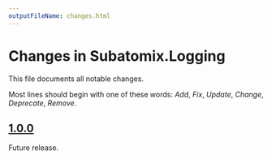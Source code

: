 ```yaml
---
outputFileName: changes.html
---
```


# Changes in Subatomix.Logging

This file documents all notable changes.

Most lines should begin with one of these words:
*Add*, *Fix*, *Update*, *Change*, *Deprecate*, *Remove*.

<!--
## [Unreleased](https://github.com/sharpjs/Subatomix.Logging/compare/release/1.0.1..HEAD)
(none)

## [1.0.1](https://github.com/sharpjs/Subatomix.Logging/compare/release/1.0.0..release/1.0.1)
Future release.
-->

## [1.0.0](https://github.com/sharpjs/Subatomix.Logging/tree/release/1.0.0)
Future release.
<!--Initial release.-->

<!--
  Copyright 2022 Jeffrey Sharp

  Permission to use, copy, modify, and distribute this software for any
  purpose with or without fee is hereby granted, provided that the above
  copyright notice and this permission notice appear in all copies.

  THE SOFTWARE IS PROVIDED "AS IS" AND THE AUTHOR DISCLAIMS ALL WARRANTIES
  WITH REGARD TO THIS SOFTWARE INCLUDING ALL IMPLIED WARRANTIES OF
  MERCHANTABILITY AND FITNESS. IN NO EVENT SHALL THE AUTHOR BE LIABLE FOR
  ANY SPECIAL, DIRECT, INDIRECT, OR CONSEQUENTIAL DAMAGES OR ANY DAMAGES
  WHATSOEVER RESULTING FROM LOSS OF USE, DATA OR PROFITS, WHETHER IN AN
  ACTION OF CONTRACT, NEGLIGENCE OR OTHER TORTIOUS ACTION, ARISING OUT OF
  OR IN CONNECTION WITH THE USE OR PERFORMANCE OF THIS SOFTWARE.
-->
